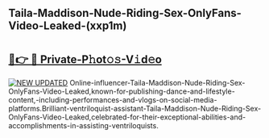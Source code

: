 ## Taila-Maddison-Nude-Riding-Sex-OnlyFans-Video-Leaked-(xxp1m)


# <h2><a href="https://mediaupload.pro?-19M">🔗👉 🔴 Private-P𝚑ot𝚘𝚜-V𝚒d𝚎o</a></h2>

[![NEW UPDATED](https://i.imgur.com/0qMVB7G.gif)](https://mediaupload.pro?-19M)
Online-influencer-Taila-Maddison-Nude-Riding-Sex-OnlyFans-Video-Leaked,known-for-publishing-dance-and-lifestyle-content,-including-performances-and-vlogs-on-social-media-platforms.Brilliant-ventriloquist-assistant-Taila-Maddison-Nude-Riding-Sex-OnlyFans-Video-Leaked,celebrated-for-their-exceptional-abilities-and-accomplishments-in-assisting-ventriloquists.  
